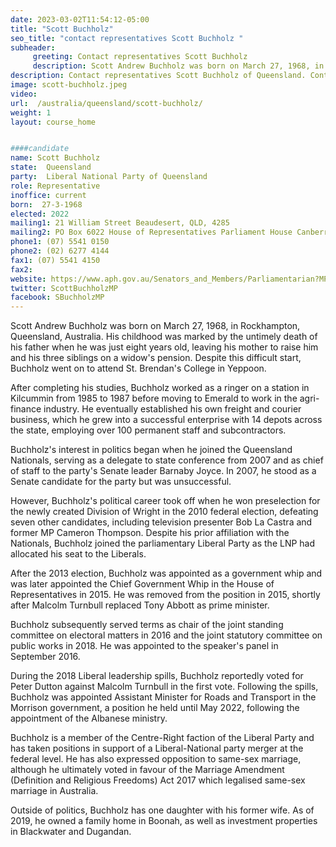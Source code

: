 ```yaml
---
date: 2023-03-02T11:54:12-05:00
title: "Scott Buchholz"
seo_title: "contact representatives Scott Buchholz "
subheader:
     greeting: Contact representatives Scott Buchholz
     description: Scott Andrew Buchholz was born on March 27, 1968, in Rockhampton, Queensland, Australia. 
description: Contact representatives Scott Buchholz of Queensland. Contact information for Scott Buchholz includes email address, phone number, and mailing address.
image: scott-buchholz.jpeg
video:
url:  /australia/queensland/scott-buchholz/
weight: 1
layout: course_home


####candidate
name: Scott Buchholz
state:	Queensland
party:	Liberal National Party of Queensland
role: Representative
inoffice: current
born:  27-3-1968
elected: 2022
mailing1: 21 William Street Beaudesert, QLD, 4285
mailing2: PO Box 6022 House of Representatives Parliament House Canberra ACT 2600
phone1:	(07) 5541 0150
phone2: (02) 6277 4144
fax1: (07) 5541 4150
fax2:
website: https://www.aph.gov.au/Senators_and_Members/Parliamentarian?MPID=230531
twitter: ScottBuchholzMP
facebook: SBuchholzMP
---
```


Scott Andrew Buchholz was born on March 27, 1968, in Rockhampton, Queensland, Australia. His childhood was marked by the untimely death of his father when he was just eight years old, leaving his mother to raise him and his three siblings on a widow's pension. Despite this difficult start, Buchholz went on to attend St. Brendan's College in Yeppoon.

After completing his studies, Buchholz worked as a ringer on a station in Kilcummin from 1985 to 1987 before moving to Emerald to work in the agri-finance industry. He eventually established his own freight and courier business, which he grew into a successful enterprise with 14 depots across the state, employing over 100 permanent staff and subcontractors.

Buchholz's interest in politics began when he joined the Queensland Nationals, serving as a delegate to state conference from 2007 and as chief of staff to the party's Senate leader Barnaby Joyce. In 2007, he stood as a Senate candidate for the party but was unsuccessful.

However, Buchholz's political career took off when he won preselection for the newly created Division of Wright in the 2010 federal election, defeating seven other candidates, including television presenter Bob La Castra and former MP Cameron Thompson. Despite his prior affiliation with the Nationals, Buchholz joined the parliamentary Liberal Party as the LNP had allocated his seat to the Liberals.

After the 2013 election, Buchholz was appointed as a government whip and was later appointed the Chief Government Whip in the House of Representatives in 2015. He was removed from the position in 2015, shortly after Malcolm Turnbull replaced Tony Abbott as prime minister.

Buchholz subsequently served terms as chair of the joint standing committee on electoral matters in 2016 and the joint statutory committee on public works in 2018. He was appointed to the speaker's panel in September 2016.

During the 2018 Liberal leadership spills, Buchholz reportedly voted for Peter Dutton against Malcolm Turnbull in the first vote. Following the spills, Buchholz was appointed Assistant Minister for Roads and Transport in the Morrison government, a position he held until May 2022, following the appointment of the Albanese ministry.

Buchholz is a member of the Centre-Right faction of the Liberal Party and has taken positions in support of a Liberal-National party merger at the federal level. He has also expressed opposition to same-sex marriage, although he ultimately voted in favour of the Marriage Amendment (Definition and Religious Freedoms) Act 2017 which legalised same-sex marriage in Australia.

Outside of politics, Buchholz has one daughter with his former wife. As of 2019, he owned a family home in Boonah, as well as investment properties in Blackwater and Dugandan.